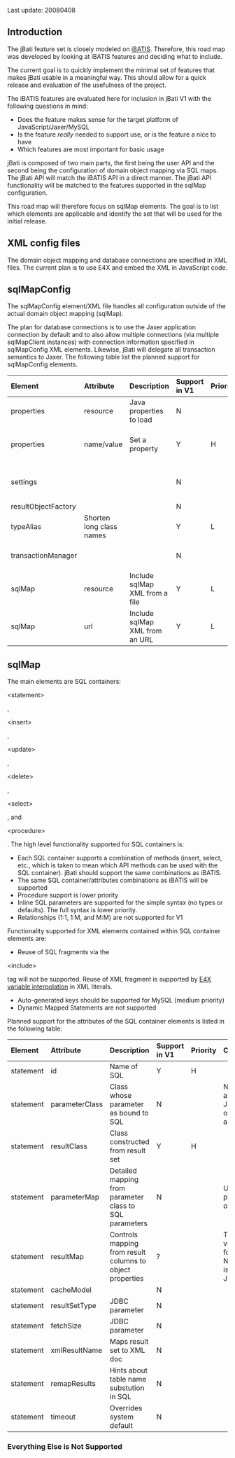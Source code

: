 Last update: 20080408

## Introduction ##

The jBati feature set is closely modeled on [iBATIS](http://ibatis.apache.org).  Therefore, this road map was developed by looking at iBATIS features and deciding what to include.

The current goal is to quickly implement the minimal set of features that makes jBati usable in a meaningful way.  This should allow for a quick release and evaluation of the usefulness of the project.

The iBATIS features are evaluated here for inclusion in jBati V1 with the following questions in mind:

  * Does the feature makes sense for the target platform of JavaScript/Jaxer/MySQL
  * Is the feature _really_ needed to support use, or is the feature a nice to have
  * Which features are most important for basic usage

jBati is composed of two main parts, the first being the user API and the second being the configuration of domain object mapping via SQL maps.  The jBati API will match the iBATIS API in a direct manner.  The jBati API functionality will be matched to the features supported in the sqlMap configuration.

This road map will therefore focus on sqlMap elements.  The goal is to list which elements are applicable and identify the set that will be used for the initial release.

## XML config files ##

The domain object mapping and database connections are specified in XML files.  The current plan is to use E4X and embed the XML in JavaScript code.

## sqlMapConfig ##

The sqlMapConfig element/XML file handles all configuration outside of the actual domain object mapping (sqlMap).

The plan for database connections is to use the Jaxer application connection by default and to also allow multiple connections (via multiple sqlMapClient instances) with connection information specified in sqlMapConfig XML elements.  Likewise, jBati will delegate all transaction semantics to Jaxer.  The following table list the planned support for sqlMapConfig elements.


| **Element** | **Attribute** | **Description** | **Support in V1** | **Priority** | **Comments** |
|:------------|:--------------|:----------------|:------------------|:-------------|:-------------|
| properties | resource | Java properties to load | N |  |  |
| properties | name/value | Set a property | Y | H | Good place to put Jaxer connection properties |
| settings |  |  | N |  | Mostly connection pool parameters |
| resultObjectFactory |  |  | N |  |  |
| typeAlias | Shorten long class names |  | Y | L | A nice to have|
| transactionManager |  |  | N |  | defer to Jaxer txn mangement |
| sqlMap | resource | Include sqlMap XML from a file | Y | L | A nice to have |
| sqlMap | url | Include sqlMap XML from an URL | Y  | L | A nice to have|


## sqlMap ##

The main elements are SQL containers: 

&lt;statement&gt;

, 

&lt;insert&gt;

, 

&lt;update&gt;

, 

&lt;delete&gt;

, 

&lt;select&gt;

, and 

&lt;procedure&gt;

.  The high level functionality supported for SQL containers is:

  * Each SQL container supports a combination of methods (insert, select, etc., which is taken to mean which API methods can be used with the SQL container).  jBati should support the same combinations as iBATIS.
  * The same SQL container/attributes combinations as iBATIS will be supported
  * Procedure support is lower priority
  * Inline SQL parameters are supported for the simple syntax (no types or defaults).  The full syntax is lower priority.
  * Relationships (1:1, 1:M, and M:M) are not supported for V1

Functionality supported for XML elements contained within SQL container elements are:

  * Reuse of SQL fragments via the 

&lt;include&gt;

 tag will not be supported.  Reuse of XML fragment is supported by [E4X variable interpolation](http://rephrase.net/days/07/06/e4x) in XML literals.
  * Auto-generated keys should be supported for MySQL (medium priority)
  * Dynamic Mapped Statements are not supported


Planned support for the attributes of the SQL container elements is listed in the following table:

| **Element** | **Attribute** | **Description** | **Support in V1** | **Priority** | **Comments** |
|:------------|:--------------|:----------------|:------------------|:-------------|:-------------|
| statement | id | Name of SQL | Y | H |  |
| statement | parameterClass| Class whose parameter as bound to SQL | N |  | Not need as JavaScript objects are all Maps |
| statement | resultClass | Class constructed from result set | Y | H |  |
| statement | parameterMap | Detailed mapping from parameter class to SQL parameters| N |  | Use inline parameters only |
| statement | resultMap | Controls mapping from result columns to object properties | ? |  | This is very useful for Java.  No sure it is need for JavaScript |
| statement | cacheModel |  |  N |  |  |
| statement | resultSetType| JDBC parameter |  N |  |  |
| statement | fetchSize | JDBC parameter | N |  |  |
| statement | xmlResultName | Maps result set to XML doc | N |  |  |
| statement | remapResults | Hints about table name substution in SQL | N |  |  |
| statement | timeout | Overrides system default | N |  |  |


### Everything Else is Not Supported ###
